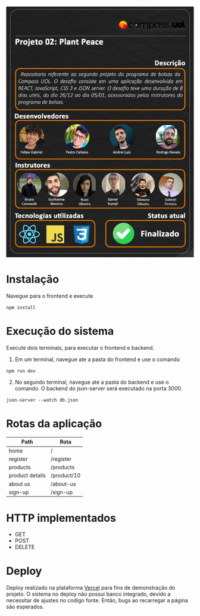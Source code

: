 ![readme](frontend/src/assets/readmeCompass2Projeto.png)

# Instalação

Navegue para o frontend e execute

```
npm install
```

# Execução do sistema
Execute dois terminais, para executar o frontend e backend.

1. Em um terminal, navegue ate a pasta do frontend e use o comando

```
npm run dev
```

2. No segundo terminal, navegue ate a pasta do backend e use o comando. O backend do json-server será executado na porta 3000.

```
json-server --watch db.json
```

# Rotas da aplicação

| Path            | Rota        |
| --------------- | ----------- |
| home            | /           |
| register        | /register   |
| products        | /products   |
| product details | /product/10 |
| about us        | /about-us   |
| sign-up         | /sign-up    |

# HTTP implementados

- GET
- POST
- DELETE

# Deploy

Deploy realizado na plataforma [Vercel](https://vercel.com/) para fins de demonstração do projeto. O sistema no deploy não possui banco integrado, devido a necessitar de ajustes no codigo fonte. Então, bugs ao recarregar a página são esperados.